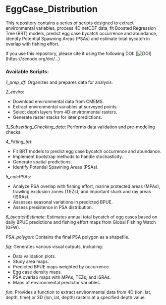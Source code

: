 # EggCase_Distribution

This repository contains a series of scripts designed to extract environmental variables, process 4D netCDF data, fit Boosted Regression Tree (BRT) models, predict egg case bycatch occurrence and abundance, identify Potential Spawning Areas (PSAs) and estimate total bycatch in overlap with fishing effort.

If you use this repository, please cite it using the following DOI:
[![DOI](https://zenodo.org/...)](https://zenodo.org/doi/...)

### Available Scripts:
*1_prep_df*: Organizes and prepares data for analysis.

*2_enviro*: 
- Download environmental data from CMEMS.
- Extract environmental variables at surveyed points.
- Select depth layers from 4D environmental rasters.
- Generate raster stacks for later predictions.
  
*3_Subsetting_Checking_data*: Performs data validation and pre-modeling checks.

*4_Fitting_brt*: 
- Fit BRT models to predict egg case bycatch occurrence and abundance.
- Implement bootstrap methods to handle stochasticity.
- Generate spatial predictions.
- Identify Potential Spawning Areas (PSAs).

*5_calcPSAs*: 
- Analyze PSA overlap with fishing effort, marine protected areas (MPAs), trawling exclusion zones (TEZs), and important shark and ray areas (ISRAs).
- Assesses seasonal variations in predicted BPUE.
- Assess presistence in PSA distribution.

*6_bycatchEstimate*: Estimates annual total bycatch of egg cases based on daily BPUE predictions and fishing effort maps from Global Fishing Watch (GFW).

*PSA_polygon*: Contains the final PSA polygon as a shapefile.

*fig*: Generates various visual outputs, including:
- Data validation plots.
- Study area maps.
- Predicted BPUE maps weighted by occurrence.
- Egg case density maps.
- PSA overlap maps with MPAs, TEZs, and ISRAs.
- Maps of environmental predictor variables.

*fun*: Provides a function to extract environmental data from 4D (lon, lat, depth, time) or 3D (lon, lat, depth) rasters at a specified depth value.
